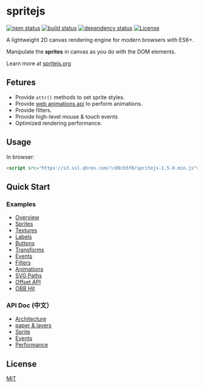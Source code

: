 # spritejs 

[![npm status](https://img.shields.io/npm/v/spritejs.svg)](https://www.npmjs.org/package/spritejs)
[![build status](https://api.travis-ci.org/spritejs/spritejs.svg?branch=master)](https://travis-ci.org/spritejs/spritejs) 
[![dependency status](https://david-dm.org/spritejs/spritejs.svg)](https://david-dm.org/spritejs/spritejs)
[![License](https://img.shields.io/npm/l/spritejs.svg)](LICENSE)

A lightweight 2D canvas rendering engine for modern browsers with ES6+.

Manipulate the **sprites** in canvas as you do with the DOM elements.

Learn more at [spritejs.org](http://spritejs.org/)

## Fetures

- Provide `attr()` methods to set sprite styles.
- Provide [web animations api](https://w3c.github.io/web-animations/#the-animation-interface
) to perform animations.
- Provide filters.
- Provide high-level mouse & touch events
- Optimized rendering performance.

## Usage

In browser:

```html
<script src="https://s3.ssl.qhres.com/!c89cb5f0/spritejs-1.5.0.min.js"></script>
```

## Quick Start

### Examples

- [Overview](http://spritejs.org/)
- [Sprites](http://spritejs.org/#basic_sprites)
- [Textures](http://spritejs.org/#sprites_textures)
- [Labels](http://spritejs.org/#labels)
- [Buttons](http://spritejs.org/#buttons)
- [Transforms](http://spritejs.org/#sprites_transforms)
- [Events](http://spritejs.org/#sprite_events)
- [Filters](http://spritejs.org/#filters)
- [Animations](http://spritejs.org/#animations)
- [SVG Paths](http://spritejs.org/#svg_path)
- [Offset API](http://spritejs.org/#offset_api)
- [OBB Hit](http://spritejs.org/#obb)

### API Doc (中文）

- [Architecture](docs#整体结构)
- [paper & layers](docs#快速上手)
- [Sprite](docs#sprite-类结构)
- [Events](docs#事件机制)
- [Performance](docs#性能)
	
## License

[MIT](LICENSE)
